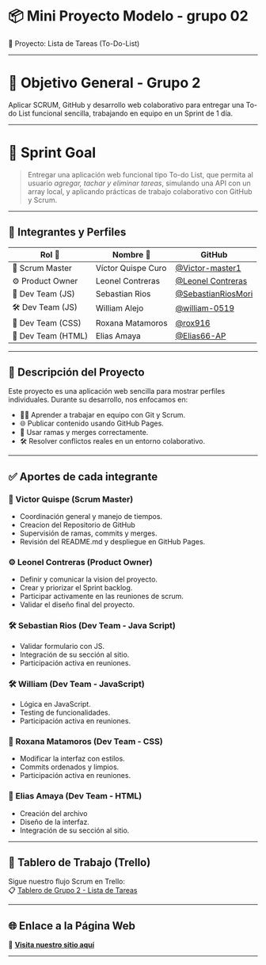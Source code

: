 # 📦 Mini Proyecto Modelo - grupo 02 
   🧪 Proyecto: Lista de Tareas (To-Do-List)

---

# 🎯 Objetivo General - Grupo 2

  Aplicar SCRUM, GitHub y desarrollo web colaborativo para entregar una To-do List funcional sencilla, trabajando en equipo en un Sprint de 1 día.

---

# 🚀 Sprint Goal

> Entregar una aplicación web funcional tipo To-do List, que permita al usuario *agregar, tachar y eliminar tareas*, simulando una API con un array local, y aplicando prácticas de trabajo colaborativo con GitHub y Scrum.

---

## 👥 Integrantes y Perfiles

| Rol 🧩                | Nombre 👤                     | GitHub |
|-----------------------|-------------------------------|--------|
| 🧠 Scrum Master       | Víctor Quispe Curo            |[@Victor-master1](https://github.com/Victor-master1) |
| ⚙️ Product Owner      | Leonel Contreras              |[@Leonel Contreras](https://github.com/ct-leo)|
| 🎨 Dev Team (JS)      | Sebastian Rios                |[@SebastianRiosMori](https://github.com/SebastianRiosMori) |
| 🛠️ Dev Team (JS)      | William Alejo                 |[@william-0519](https://github.com/william-0519)|
| 🎨 Dev Team (CSS)     | Roxana Matamoros              |[@rox916](https://github.com/rox916) |
| 🎨 Dev Team (HTML)    | Elias Amaya                   |[@Elias66-AP](https://github.com/Elias66-AP) |

---

## 📌 Descripción del Proyecto

Este proyecto es una aplicación web sencilla para mostrar perfiles individuales. Durante su desarrollo, nos enfocamos en:

- 👨‍💻 Aprender a trabajar en equipo con Git y Scrum.
- 🌐 Publicar contenido usando GitHub Pages.
- 🔀 Usar ramas y merges correctamente.
- 🛠️ Resolver conflictos reales en un entorno colaborativo.

---

## ✅ Aportes de cada integrante

### 🧠 Victor Quispe (Scrum Master)
- Coordinación general y manejo de tiempos.
- Creacion del Repositorio de   GitHub
- Supervisión de ramas, commits y merges.
- Revisión del README.md y despliegue en GitHub Pages.

### ⚙️ Leonel Contreras (Product Owner)
- Definir y comunicar la vision del proyecto.
- Crear y priorizar el Sprint backlog.
- Participar activamente en las reuniones de scrum.
- Validar el diseño final del proyecto.

### 🛠️ Sebastian Rios (Dev Team - Java Script)
- Validar formulario con JS.
- Integración de su sección al sitio.
- Participación activa en reuniones.

### 🛠️ William (Dev Team - JavaScript)
- Lógica en JavaScript.
- Testing de funcionalidades.
- Participación activa en reuniones.

### 🎨 Roxana Matamoros (Dev Team - CSS)
- Modificar la interfaz con estilos.
- Commits ordenados y limpios.
- Participación activa en reuniones.

### 🎨 Elias Amaya (Dev Team - HTML)
- Creación del archivo 
- Diseño de la interfaz.
- Integración de su sección al sitio.
---

## 📌 Tablero de Trabajo (Trello)

Sigue nuestro flujo Scrum en Trello:  
📋 [Tablero de Grupo 2 - Lista de Tareas](https://trello.com/invite/b/688e190eda7aaf364f3cd891/ATTI53a6e0a388a5a1ab937e61109351d81f20613DF1/grupo2-lista-de-tareas)

---

## 🌐 Enlace a la Página Web

🔗 **[Visita nuestro sitio aquí](https://victor-master1.github.io/Mini-Proyecto-Modelo---grupo-02/)**

---